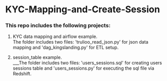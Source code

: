 # KYC-Mapping-and-Create-Session

### This repo includes the following projects:

1. KYC data mapping and airflow example.  
   The folder includes two files: 'trulioo_read_json.py' for json data mapping and 'dag_kingslanding.py' for ETL setup.

2. session_table example.  
___The folder includes two files: 'users_sessions.sql' for creating users sessions table and 'users_sessions.py' for executing the sql file via Redshift.
